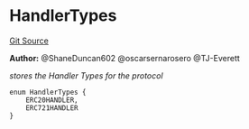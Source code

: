 # HandlerTypes
[Git Source](https://github.com/thrackle-io/tron/blob/13349942d6b36cb5b881624be044b28167a194cf/src/client/token/HandlerTypeEnum.sol)

**Author:**
@ShaneDuncan602 @oscarsernarosero @TJ-Everett

*stores the Handler Types for the protocol*


```solidity
enum HandlerTypes {
    ERC20HANDLER,
    ERC721HANDLER
}
```

